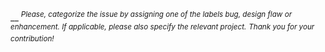

__
<sup>*Please, categorize the issue by assigning one of the labels bug, design flaw or enhancement. If applicable, please also specify the relevant project.*</sup>
<sup>*Thank you for your contribution!*</sup>
